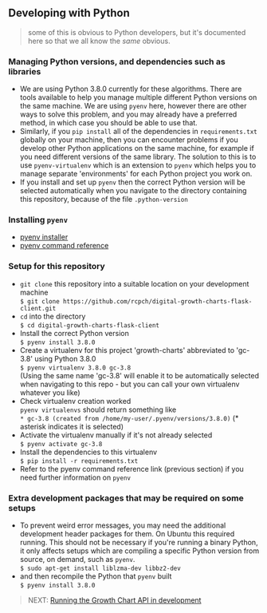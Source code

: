 ## Developing with Python

> some of this is obvious to Python developers, but it's documented here so that we all know the _same_ obvious.

### Managing Python versions, and dependencies such as libraries

* We are using Python 3.8.0 currently for these algorithms. There are tools available to help you manage multiple different Python versions on the same machine. We are using `pyenv` here, however there are other ways to solve this problem, and you may already have a preferred method, in which case you should be able to use that.
* Similarly, if you `pip install` all of the dependencies in `requirements.txt` globally on your machine, then you can encounter problems if you develop other Python applications on the same machine, for example if you need different versions of the same library. The solution to this is to use `pyenv-virtualenv` which is an extension to `pyenv` which helps you to manage separate 'environments' for each Python project you work on.
* If you install and set up `pyenv` then the correct Python version will be selected automatically when you navigate to the directory containing this repository, because of the file `.python-version`

### Installing `pyenv`

* [pyenv installer](https://github.com/pyenv/pyenv-installer)
* [pyenv command reference](https://github.com/pyenv/pyenv/blob/master/COMMANDS.md#pyenv-local)

### Setup for this repository

* `git clone` this repository into a suitable location on your development machine  
`$ git clone https://github.com/rcpch/digital-growth-charts-flask-client.git`  
* `cd` into the directory  
`$ cd digital-growth-charts-flask-client`  
* Install the correct Python version  
`$ pyenv install 3.8.0`  
* Create a virtualenv for this project 'growth-charts' abbreviated to 'gc-3.8' using Python 3.8.0  
`$ pyenv virtualenv 3.8.0 gc-3.8`  
(Using the same name 'gc-3.8' will enable it to be automatically selected when navigating to this repo - but you can call your own virtualenv whatever you like)  
* Check virtualenv creation worked  
`pyenv virtualenvs` should return something like  
`* gc-3.8 (created from /home/my-user/.pyenv/versions/3.8.0)` (* asterisk indicates it is selected)  
* Activate the virtualenv manually if it's not already selected  
`$ pyenv activate gc-3.8` 
* Install the dependencies to this virtualenv  
`$ pip install -r requirements.txt`  
* Refer to the pyenv command reference link (previous section) if you need further information on `pyenv`  

### Extra development packages that may be required on some setups

* To prevent weird error messages, you may need the additional development header packages for them. On Ubuntu this required running. This should not be necessary if you're running a binary Python, it only affects setups which are compiling a specific Python version from source, on demand, such as `pyenv`.  
`$ sudo apt-get install liblzma-dev libbz2-dev`  
* and then recompile the Python that `pyenv` built  
`$ pyenv install 3.8.0`  

> NEXT: [Running the Growth Chart API in development](running-in-development.md)
